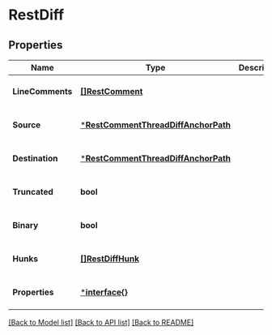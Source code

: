 # RestDiff

## Properties
Name | Type | Description | Notes
------------ | ------------- | ------------- | -------------
**LineComments** | [**[]RestComment**](RestComment.md) |  | [optional] [default to null]
**Source** | [***RestCommentThreadDiffAnchorPath**](RestCommentThreadDiffAnchor_path.md) |  | [optional] [default to null]
**Destination** | [***RestCommentThreadDiffAnchorPath**](RestCommentThreadDiffAnchor_path.md) |  | [optional] [default to null]
**Truncated** | **bool** |  | [optional] [default to null]
**Binary** | **bool** |  | [optional] [default to null]
**Hunks** | [**[]RestDiffHunk**](RestDiffHunk.md) |  | [optional] [default to null]
**Properties** | [***interface{}**](interface{}.md) |  | [optional] [default to null]

[[Back to Model list]](../README.md#documentation-for-models) [[Back to API list]](../README.md#documentation-for-api-endpoints) [[Back to README]](../README.md)

